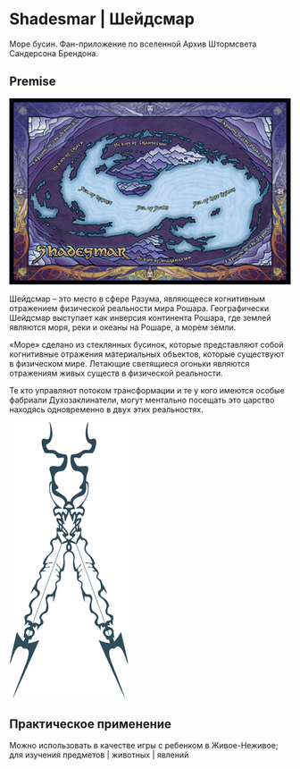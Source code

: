 # Shadesmar | Шейдсмар

Море бусин. Фан-приложение по вселенной Архив Штормсвета Сандерсона Брендона.


## Premise

![Иллюстрация к проекту](https://github.com/VikRudkovskaya/Shadesmar/blob/master/ART/Shadesmar-side-art-1.jpg)


Шейдсмар – это место в сфере Разума, являющееся когнитивным отражением физической реальности мира Рошара. Географически Шейдсмар выступает как инверсия континента Рошара, где землей являются моря, реки и океаны на Рошаре, а морем земли. 



«Море» сделано из стеклянных бусинок, которые представляют собой когнитивные отражения материальных объектов, которые существуют в физическом мире. Летающие светящиеся огоньки являются отражениям живых существ в физической реальности. 



Те кто управляют потоком трансформации и те у кого имеются особые фабриали Духозаклинатели, могут ментально посещать это царство находясь одновременно в двух этих реальностях. 

![Иллюстрация к проекту 2](https://github.com/VikRudkovskaya/Shadesmar/blob/master/ART/Cross.png)

## Практическое применение

Можно использовать в качестве игры с ребенком в Живое-Неживое; для изучения предметов | животных | явлений


